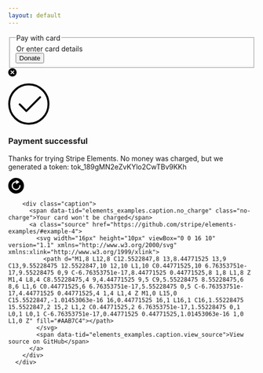 ```yaml
---
layout: default
---
```


<div class="cell example example4" id="example-4">
        <form>
          <div id="example4-paymentRequest">
            <!--Stripe paymentRequestButton Element inserted here-->
          </div>
          <fieldset>
            <legend class="card-only" data-tid="elements_examples.form.pay_with_card">Pay with card</legend>
            <legend class="payment-request-available" data-tid="elements_examples.form.enter_card_manually">Or enter card details</legend>
            <div class="container">
              <div id="example4-card"></div>
              <button type="submit" data-tid="elements_examples.form.donate_button">Donate</button>
            </div>
          </fieldset>
          <div class="error" role="alert"><svg xmlns="http://www.w3.org/2000/svg" width="17" height="17" viewBox="0 0 17 17">
              <path class="base" fill="#000" d="M8.5,17 C3.80557963,17 0,13.1944204 0,8.5 C0,3.80557963 3.80557963,0 8.5,0 C13.1944204,0 17,3.80557963 17,8.5 C17,13.1944204 13.1944204,17 8.5,17 Z"></path>
              <path class="glyph" fill="#FFF" d="M8.5,7.29791847 L6.12604076,4.92395924 C5.79409512,4.59201359 5.25590488,4.59201359 4.92395924,4.92395924 C4.59201359,5.25590488 4.59201359,5.79409512 4.92395924,6.12604076 L7.29791847,8.5 L4.92395924,10.8739592 C4.59201359,11.2059049 4.59201359,11.7440951 4.92395924,12.0760408 C5.25590488,12.4079864 5.79409512,12.4079864 6.12604076,12.0760408 L8.5,9.70208153 L10.8739592,12.0760408 C11.2059049,12.4079864 11.7440951,12.4079864 12.0760408,12.0760408 C12.4079864,11.7440951 12.4079864,11.2059049 12.0760408,10.8739592 L9.70208153,8.5 L12.0760408,6.12604076 C12.4079864,5.79409512 12.4079864,5.25590488 12.0760408,4.92395924 C11.7440951,4.59201359 11.2059049,4.59201359 10.8739592,4.92395924 L8.5,7.29791847 L8.5,7.29791847 Z"></path>
            </svg>
            <span class="message"></span></div>
        </form>
        <div class="success">
          <div class="icon">
            <svg width="84px" height="84px" viewBox="0 0 84 84" version="1.1" xmlns="http://www.w3.org/2000/svg" xmlns:xlink="http://www.w3.org/1999/xlink">
              <circle class="border" cx="42" cy="42" r="40" stroke-linecap="round" stroke-width="4" stroke="#000" fill="none"></circle>
              <path class="checkmark" stroke-linecap="round" stroke-linejoin="round" d="M23.375 42.5488281 36.8840688 56.0578969 64.891932 28.0500338" stroke-width="4" stroke="#000" fill="none"></path>
            </svg>
          </div>
          <h3 class="title" data-tid="elements_examples.success.title">Payment successful</h3>
          <p class="message"><span data-tid="elements_examples.success.message">Thanks for trying Stripe Elements. No money was charged, but we generated a token: </span><span class="token">tok_189gMN2eZvKYlo2CwTBv9KKh</span></p>
          <a class="reset" href="#">
            <svg width="32px" height="32px" viewBox="0 0 32 32" version="1.1" xmlns="http://www.w3.org/2000/svg" xmlns:xlink="http://www.w3.org/1999/xlink">
              <path fill="#000000" d="M15,7.05492878 C10.5000495,7.55237307 7,11.3674463 7,16 C7,20.9705627 11.0294373,25 16,25 C20.9705627,25 25,20.9705627 25,16 C25,15.3627484 24.4834055,14.8461538 23.8461538,14.8461538 C23.2089022,14.8461538 22.6923077,15.3627484 22.6923077,16 C22.6923077,19.6960595 19.6960595,22.6923077 16,22.6923077 C12.3039405,22.6923077 9.30769231,19.6960595 9.30769231,16 C9.30769231,12.3039405 12.3039405,9.30769231 16,9.30769231 L16,12.0841673 C16,12.1800431 16.0275652,12.2738974 16.0794108,12.354546 C16.2287368,12.5868311 16.5380938,12.6540826 16.7703788,12.5047565 L22.3457501,8.92058924 L22.3457501,8.92058924 C22.4060014,8.88185624 22.4572275,8.83063012 22.4959605,8.7703788 C22.6452866,8.53809377 22.5780351,8.22873685 22.3457501,8.07941076 L22.3457501,8.07941076 L16.7703788,4.49524351 C16.6897301,4.44339794 16.5958758,4.41583275 16.5,4.41583275 C16.2238576,4.41583275 16,4.63969037 16,4.91583275 L16,7 L15,7 L15,7.05492878 Z M16,32 C7.163444,32 0,24.836556 0,16 C0,7.163444 7.163444,0 16,0 C24.836556,0 32,7.163444 32,16 C32,24.836556 24.836556,32 16,32 Z"></path>
            </svg>
          </a>
        </div>

        <div class="caption">
          <span data-tid="elements_examples.caption.no_charge" class="no-charge">Your card won't be charged</span>
          <a class="source" href="https://github.com/stripe/elements-examples/#example-4">
            <svg width="16px" height="10px" viewBox="0 0 16 10" version="1.1" xmlns="http://www.w3.org/2000/svg" xmlns:xlink="http://www.w3.org/1999/xlink">
              <path d="M1,8 L12,8 C12.5522847,8 13,8.44771525 13,9 C13,9.55228475 12.5522847,10 12,10 L1,10 C0.44771525,10 6.76353751e-17,9.55228475 0,9 C-6.76353751e-17,8.44771525 0.44771525,8 1,8 L1,8 Z M1,4 L8,4 C8.55228475,4 9,4.44771525 9,5 C9,5.55228475 8.55228475,6 8,6 L1,6 C0.44771525,6 6.76353751e-17,5.55228475 0,5 C-6.76353751e-17,4.44771525 0.44771525,4 1,4 L1,4 Z M1,0 L15,0 C15.5522847,-1.01453063e-16 16,0.44771525 16,1 L16,1 C16,1.55228475 15.5522847,2 15,2 L1,2 C0.44771525,2 6.76353751e-17,1.55228475 0,1 L0,1 L0,1 C-6.76353751e-17,0.44771525 0.44771525,1.01453063e-16 1,0 L1,0 Z" fill="#AAB7C4"></path>
            </svg>
            <span data-tid="elements_examples.caption.view_source">View source on GitHub</span>
          </a>
        </div>
      </div>

<script src="js/index.js" data-rel-js></script>
<script src="js/example4.js" data-rel-js></script>

